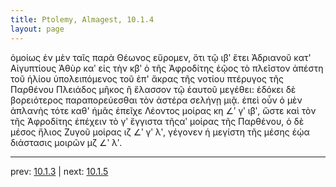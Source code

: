 ```yaml
---
title: Ptolemy, Almagest, 10.1.4
layout: page
---
```


ὁμοίως ἐν μὲν ταῖς παρὰ Θέωνος εὕρομεν, ὅτι τῷ ιβʹ ἔτει Ἀδριανοῦ κατ' Αἰγυπτίους Ἀθὺρ καʹ εἰς τὴν κβʹ ὁ τῆς Ἀφροδίτης ἑῷος τὸ πλεῖστον ἀπέστη τοῦ ἡλίου ὑπολειπόμενος τοῦ ἐπ' ἄκρας τῆς νοτίου πτέρυγος τῆς Παρθένου Πλειάδος μῆκος ἢ ἔλασσον τῷ ἑαυτοῦ μεγέθει: ἐδόκει δὲ βορειότερος παραπορεύεσθαι τὸν ἀστέρα σελήνῃ μιᾷ. ἐπεὶ οὖν ὁ μὲν ἀπλανὴς τότε καθ' ἡμᾶς ἐπεῖχε Λέοντος μοίρας κη ∠ʹ γʹ ιβʹ, ὥστε καὶ τὸν τῆς Ἀφροδίτης ἐπέχειν τὸ γʹ ἔγγιστα τῆςαʹ μοίρας τῆς Παρθένου, ὁ δὲ μέσος ἥλιος Ζυγοῦ μοίρας ιζ ∠ʹ γʹ λʹ, γέγονεν ἡ μεγίστη τῆς μέσης ἑῴα διάστασις μοιρῶν μζ ∠ʹ λʹ. 

---

prev: [10.1.3](../10.1.3/) | next: [10.1.5](../10.1.5/)


